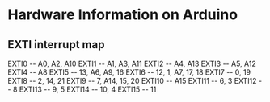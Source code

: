 # Hardware Information on Arduino #

## EXTI interrupt map ##

EXTI0  -- A0, A2, A10
EXTI1  -- A1, A3, A11
EXTI2  -- A4, A13
EXTI3  -- A5, A12
EXTI4  -- A8
EXTI5  -- 13, A6, A9, 16
EXTI6  -- 12, 1, A7, 17, 18
EXTI7  -- 0, 19
EXTI8  -- 2, 14, 21
EXTI9  -- 7, A14, 15, 20
EXTI10 -- A15
EXTI11 -- 6, 3
EXTI12 -- 8
EXTI13 -- 9, 5
EXTI14 -- 10, 4
EXTI15 -- 11
